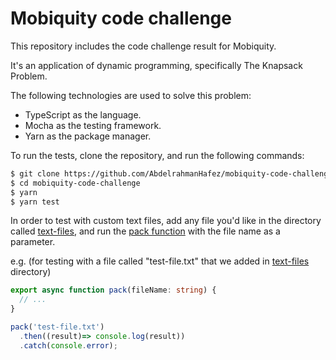 # Mobiquity code challenge
This repository includes the code challenge result for Mobiquity.

It's an application of dynamic programming, specifically The Knapsack Problem.

The following technologies are used to solve this problem:
* TypeScript as the language.
* Mocha as the testing framework.
* Yarn as the package manager.

To run the tests, clone the repository, and run the following commands:
```bash
$ git clone https://github.com/AbdelrahmanHafez/mobiquity-code-challenge.git
$ cd mobiquity-code-challenge
$ yarn
$ yarn test
```

In order to test with custom text files, add any file you'd like in the directory called [text-files](./text-files), and run the [pack function](./src/pack.ts) with the file name as a parameter.

e.g. (for testing with a file called "test-file.txt" that we added in [text-files](./text-files) directory)
```ts
export async function pack(fileName: string) {
  // ...
}

pack('test-file.txt')
  .then((result)=> console.log(result))
  .catch(console.error);
```
